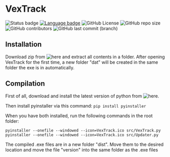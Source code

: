# VexTrack

![Status badge](https://img.shields.io/badge/Status-Stable-green?style=for-the-badge "Development Status") [![Language badge](https://img.shields.io/badge/Language-Python_3.8.2-inactive?logo=python&logoColor=ffffff&style=for-the-badge)](https://python.org "Language") 
![GitHub License](https://img.shields.io/github/license/BitTim/ValorantXPCalc?logo=github&style=for-the-badge "License")
![GitHub repo size](https://img.shields.io/github/repo-size/BitTim/ValorantXPCalc?logo=github&style=for-the-badge) ![GitHub contributors](https://img.shields.io/github/contributors/BitTim/ValorantXPCalc?logo=github&style=for-the-badge "Contributors") ![GitHub last commit (branch)](https://img.shields.io/github/last-commit/BitTim/ValorantXPCalc?logo=github&style=for-the-badge "Last commit")

## Installation
Download zip from ![here](https://github.com/BitTim/VexTrack/releases) and extract all contents in a folder. After opening VexTrack for the first time, a new folder "dat" will be created in the same folder the exe is in automatically.

## Compilation
First of all, download and install the latest version of python from ![here](https://python.org).

Then install pyinstaller via this command: `pip install pyinstaller`

When you have both installed, run the following commands in the root folder:

    pyinstaller --onefile --windowed --icon=VexTrack.ico src/VexTrack.py
    pyinstaller --onefile --windowed --icon=VexTrack.ico src/Updater.py

The compiled .exe files are in a new folder "dist". Move them to the desired location and move the file "version" into the same folder as the .exe files
